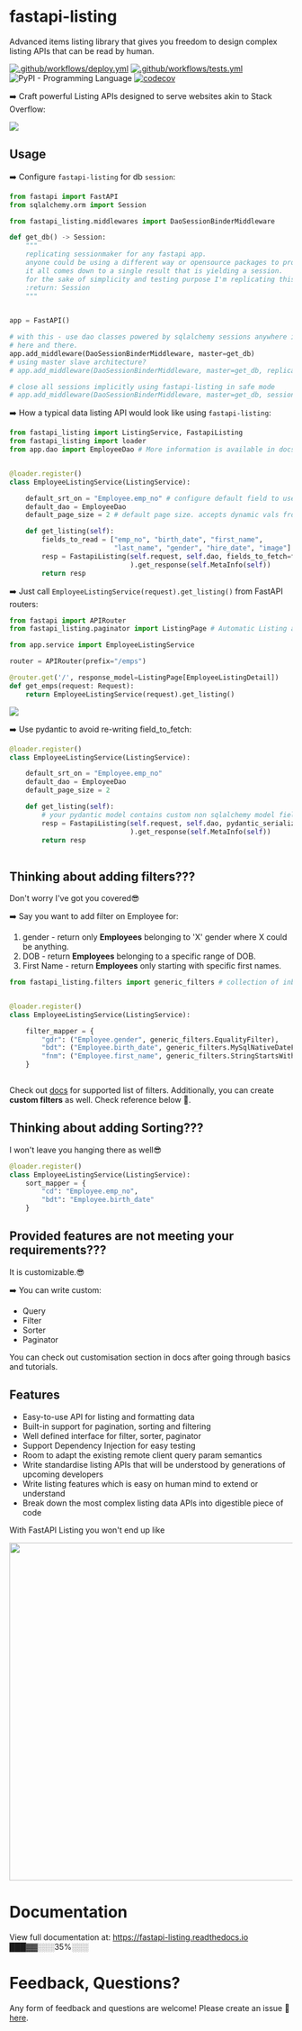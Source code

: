 # fastapi-listing

Advanced items listing library that gives you freedom to design complex listing APIs that can be read by human.

[![.github/workflows/deploy.yml](https://github.com/danielhasan1/fastapi-listing/actions/workflows/deploy.yml/badge.svg)](https://github.com/danielhasan1/fastapi-listing/actions/workflows/deploy.yml)
[![.github/workflows/tests.yml](https://github.com/danielhasan1/fastapi-listing/actions/workflows/tests.yml/badge.svg)](https://github.com/danielhasan1/fastapi-listing/actions/workflows/tests.yml) ![PyPI - Programming Language](https://img.shields.io/pypi/pyversions/fastapi-listing.svg?color=%2334D058)
[![codecov](https://codecov.io/gh/danielhasan1/fastapi-listing/branch/dev/graph/badge.svg?token=U29ZRNAH8I)](https://codecov.io/gh/danielhasan1/fastapi-listing)

➡️ Craft powerful Listing APIs designed to serve websites akin to Stack Overflow:

![](https://drive.google.com/uc?export=view&id=1sCkzxi7OirmtA9gGM0LlK9dryI1dlU4U)


## Usage
➡️ Configure `fastapi-listing` for db `session`:
```python
from fastapi import FastAPI
from sqlalchemy.orm import Session

from fastapi_listing.middlewares import DaoSessionBinderMiddleware

def get_db() -> Session:
    """
    replicating sessionmaker for any fastapi app.
    anyone could be using a different way or opensource packages to produce sessions.
    it all comes down to a single result that is yielding a session.
    for the sake of simplicity and testing purpose I'm replicating this behaviour in this way.
    :return: Session
    """

    
app = FastAPI()

# with this - use dao classes powered by sqlalchemy sessions anywhere in your project. no more passing sessions as args 
# here and there.
app.add_middleware(DaoSessionBinderMiddleware, master=get_db)
# using master slave architecture?
# app.add_middleware(DaoSessionBinderMiddleware, master=get_db, replica=get_db)

# close all sessions implicitly using fastapi-listing in safe mode
# app.add_middleware(DaoSessionBinderMiddleware, master=get_db, session_close_implicit=True)
```
➡️ How a typical data listing API would look like using `fastapi-listing`:
```python
from fastapi_listing import ListingService, FastapiListing
from fastapi_listing import loader
from app.dao import EmployeeDao # More information is available in docs


@loader.register()
class EmployeeListingService(ListingService):

    default_srt_on = "Employee.emp_no" # configure default field to use for sorting data set.
    default_dao = EmployeeDao
    default_page_size = 2 # default page size. accepts dynamic vals from client

    def get_listing(self):
        fields_to_read = ["emp_no", "birth_date", "first_name",
                          "last_name", "gender", "hire_date", "image"]
        resp = FastapiListing(self.request, self.dao, fields_to_fetch=fields_to_read
                              ).get_response(self.MetaInfo(self))
        return resp
```

➡️ Just call `EmployeeListingService(request).get_listing()` from FastAPI routers:

```python
from fastapi import APIRouter
from fastapi_listing.paginator import ListingPage # Automatic Listing api doc Generation. You can use it as adapter to change meta info in page layout.

from app.service import EmployeeListingService

router = APIRouter(prefix="/emps")

@router.get('/', response_model=ListingPage[EmployeeListingDetail])
def get_emps(request: Request):
    return EmployeeListingService(request).get_listing()
```

![](https://drive.google.com/uc?export=view&id=1amgrAdGP7WvXfiNlCYJZPC9fz4_1CidE)

➡️ Use pydantic to avoid re-writing field_to_fetch:
```python
@loader.register()
class EmployeeListingService(ListingService):

    default_srt_on = "Employee.emp_no"
    default_dao = EmployeeDao
    default_page_size = 2

    def get_listing(self):
        # your pydantic model contains custom non sqlalchemy model fields? pass custom_fields=True
        resp = FastapiListing(self.request, self.dao, pydantic_serializer=EmployeeListingDetail
                              ).get_response(self.MetaInfo(self))
        return resp
        
```

## Thinking about adding filters???
Don't worry I've got you covered😎

➡️ Say you want to add filter on Employee for:
1.  gender - return only **Employees** belonging to 'X' gender where X could be anything.
2.  DOB - return **Employees** belonging to a specific range of DOB.
3.  First Name - return **Employees** only starting with specific first names.
```python
from fastapi_listing.filters import generic_filters # collection of inbuilt filters


@loader.register()
class EmployeeListingService(ListingService):

    filter_mapper = {
        "gdr": ("Employee.gender", generic_filters.EqualityFilter),
        "bdt": ("Employee.birth_date", generic_filters.MySqlNativeDateFormateRangeFilter),
        "fnm": ("Employee.first_name", generic_filters.StringStartsWithFilter),
    }
    
```
Check out [docs](https://fastapi-listing.readthedocs.io/en/latest/tutorials.html#adding-filters-to-your-listing-api) for supported list of filters.
Additionally, you can create **custom filters** as well. Check reference below 📝.
## Thinking about adding Sorting???
I won't leave you hanging there as well😎
```python
@loader.register()
class EmployeeListingService(ListingService):
    sort_mapper = {
        "cd": "Employee.emp_no",
        "bdt": "Employee.birth_date"
    }

```
## Provided features are not meeting your requirements???
It is customizable.😎

➡️ You can write custom:

* Query
* Filter
* Sorter
* Paginator

You can check out customisation section in docs after going through basics and tutorials.

## Features

 - Easy-to-use API for listing and formatting data
 - Built-in support for pagination, sorting and filtering
 - Well defined interface for filter, sorter, paginator
 - Support Dependency Injection for easy testing
 - Room to adapt the existing remote client query param semantics
 - Write standardise listing APIs that will be understood by generations of upcoming developers
 - Write listing features which is easy on human mind to extend or understand
 - Break down the most complex listing data APIs into digestible piece of code 

With FastAPI Listing you won't end up like

<img src="https://drive.google.com/uc?export=view&id=1C2ZHltxpdyq4YmBsnbOu4HF9JGt6uMfQ" width="600" height="600"/>

# Documentation
View full documentation at: https://fastapi-listing.readthedocs.io ███▓▓░️░️░35%️░️░️░️



# Feedback, Questions?

Any form of feedback and questions are welcome! Please create an issue  💭
[here](https://github.com/danielhasan1/fastapi-listing/issues/new).

